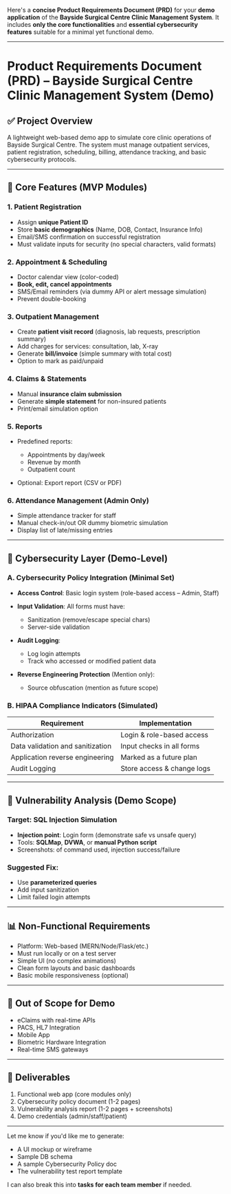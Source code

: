 Here's a **concise Product Requirements Document (PRD)** for your **demo application** of the **Bayside Surgical Centre Clinic Management System**. It includes **only the core functionalities** and **essential cybersecurity features** suitable for a minimal yet functional demo.

---

# **Product Requirements Document (PRD) – Bayside Surgical Centre Clinic Management System (Demo)**

## ✅ **Project Overview**

A lightweight web-based demo app to simulate core clinic operations of Bayside Surgical Centre. The system must manage outpatient services, patient registration, scheduling, billing, attendance tracking, and basic cybersecurity protocols.

---

## 🧩 **Core Features (MVP Modules)**

### 1. **Patient Registration**

* Assign **unique Patient ID**
* Store **basic demographics** (Name, DOB, Contact, Insurance Info)
* Email/SMS confirmation on successful registration
* Must validate inputs for security (no special characters, valid formats)

### 2. **Appointment & Scheduling**

* Doctor calendar view (color-coded)
* **Book, edit, cancel appointments**
* SMS/Email reminders (via dummy API or alert message simulation)
* Prevent double-booking

### 3. **Outpatient Management**

* Create **patient visit record** (diagnosis, lab requests, prescription summary)
* Add charges for services: consultation, lab, X-ray
* Generate **bill/invoice** (simple summary with total cost)
* Option to mark as paid/unpaid

### 4. **Claims & Statements**

* Manual **insurance claim submission**
* Generate **simple statement** for non-insured patients
* Print/email simulation option

### 5. **Reports**

* Predefined reports:

  * Appointments by day/week
  * Revenue by month
  * Outpatient count
* Optional: Export report (CSV or PDF)

### 6. **Attendance Management (Admin Only)**

* Simple attendance tracker for staff
* Manual check-in/out OR dummy biometric simulation
* Display list of late/missing entries

---

## 🔐 **Cybersecurity Layer (Demo-Level)**

### A. **Cybersecurity Policy Integration (Minimal Set)**

* **Access Control**: Basic login system (role-based access – Admin, Staff)
* **Input Validation**: All forms must have:

  * Sanitization (remove/escape special chars)
  * Server-side validation
* **Audit Logging**:

  * Log login attempts
  * Track who accessed or modified patient data
* **Reverse Engineering Protection** (Mention only):

  * Source obfuscation (mention as future scope)

### B. **HIPAA Compliance Indicators (Simulated)**

| Requirement                      | Implementation             |
| -------------------------------- | -------------------------- |
| Authorization                    | Login & role-based access  |
| Data validation and sanitization | Input checks in all forms  |
| Application reverse engineering  | Marked as a future plan    |
| Audit Logging                    | Store access & change logs |

---

## 🧪 **Vulnerability Analysis (Demo Scope)**

### Target: SQL Injection Simulation

* **Injection point**: Login form (demonstrate safe vs unsafe query)
* Tools: **SQLMap**, **DVWA**, or **manual Python script**
* Screenshots: of command used, injection success/failure

### Suggested Fix:

* Use **parameterized queries**
* Add input sanitization
* Limit failed login attempts

---

## 📊 **Non-Functional Requirements**

* Platform: Web-based (MERN/Node/Flask/etc.)
* Must run locally or on a test server
* Simple UI (no complex animations)
* Clean form layouts and basic dashboards
* Basic mobile responsiveness (optional)

---

## 🔖 **Out of Scope for Demo**

* eClaims with real-time APIs
* PACS, HL7 Integration
* Mobile App
* Biometric Hardware Integration
* Real-time SMS gateways

---

## 📄 **Deliverables**

1. Functional web app (core modules only)
2. Cybersecurity policy document (1-2 pages)
3. Vulnerability analysis report (1-2 pages + screenshots)
4. Demo credentials (admin/staff/patient)

---

Let me know if you'd like me to generate:

* A UI mockup or wireframe
* Sample DB schema
* A sample Cybersecurity Policy doc
* The vulnerability test report template

I can also break this into **tasks for each team member** if needed.

